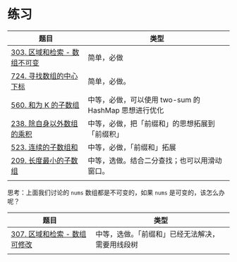 # 练习

| 题目                                                         | 类型                                                 |
| ------------------------------------------------------------ | ---------------------------------------------------- |
| [303. 区域和检索 - 数组不可变](https://leetcode-cn.com/problems/range-sum-query-immutable/) | 简单，必做                                           |
| [724. 寻找数组的中心下标](https://leetcode-cn.com/problems/find-pivot-index/) | 简单，必做。                                         |
| [560. 和为 K 的子数组](https://leetcode-cn.com/problems/subarray-sum-equals-k/) | 中等，必做，可以使用 two-sum 的 HashMap 思想进行优化 |
| [238. 除自身以外数组的乘积](https://leetcode-cn.com/problems/product-of-array-except-self/) | 中等，必做，把「前缀和」的思想拓展到「前缀积」       |
| [523. 连续的子数组和](https://leetcode-cn.com/problems/continuous-subarray-sum/) | 中等，必做，「前缀和」拓展                           |
| [209. 长度最小的子数组](https://leetcode-cn.com/problems/minimum-size-subarray-sum/) | 中等，选做。结合二分查找；也可以用滑动窗口。         |
|                                                              |                                                      |

思考：上面我们讨论的 `nums` 数组都是不可变的，如果 `nums` 是可变的，该怎么办呢？

| 题目                                                         | 类型                                             |
| ------------------------------------------------------------ | ------------------------------------------------ |
| [307. 区域和检索 - 数组可修改](https://leetcode-cn.com/problems/range-sum-query-mutable/) | 中等，选做。「前缀和」已经无法解决，需要用线段树 |
|                                                              |                                                  |


